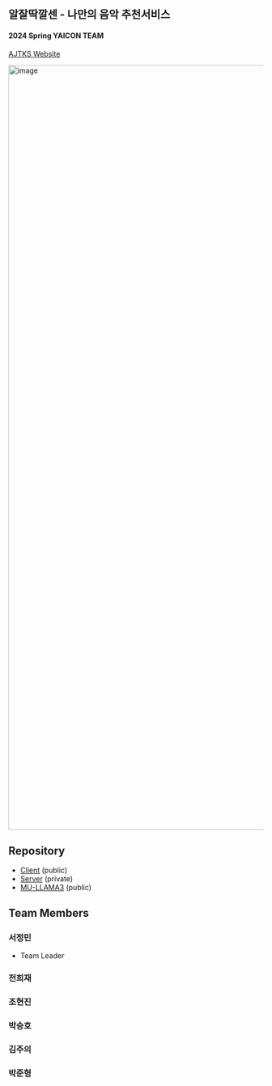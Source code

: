 ## 알잘딱깔센 - 나만의 음악 추천서비스
#### 2024 Spring YAICON TEAM

[AJTKS Website](https://ajtks.site)

<img width="1512" alt="image" src="https://github.com/AJTKS/.github/assets/115399447/8b372824-8df6-4e70-ba6c-9143c912b1fa">


## Repository 

- [Client](https://github.com/AJTKS/AJTKS-client) (public)
- [Server](https://github.com/AJTKS/AJTKS-server) (private)
- [MU-LLAMA3](https://github.com/AJTKS/MU-LLaMA3) (public)

## Team Members

### 서정민

- Team Leader

### 전희재

### 조현진

### 박승호

### 김주의

### 박준형

